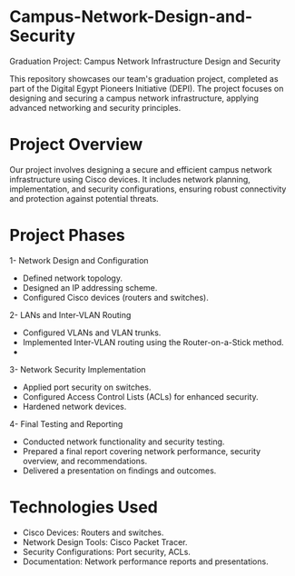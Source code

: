 # Campus-Network-Design-and-Security
Graduation Project: Campus Network Infrastructure Design and Security

This repository showcases our team's graduation project, completed as part of the Digital Egypt Pioneers Initiative (DEPI). The project focuses on designing and securing a campus network infrastructure, applying advanced networking and security principles.

# Project Overview

Our project involves designing a secure and efficient campus network infrastructure using Cisco devices. It includes network planning, implementation, and security configurations, ensuring robust connectivity and protection against potential threats.

# Project Phases

1- Network Design and Configuration

- Defined network topology.
- Designed an IP addressing scheme.
- Configured Cisco devices (routers and switches).
  
2- LANs and Inter-VLAN Routing

- Configured VLANs and VLAN trunks.
- Implemented Inter-VLAN routing using the Router-on-a-Stick method.
- 
3- Network Security Implementation

- Applied port security on switches.
- Configured Access Control Lists (ACLs) for enhanced security.
- Hardened network devices.
  
4- Final Testing and Reporting

- Conducted network functionality and security testing.
- Prepared a final report covering network performance, security overview, and recommendations.
- Delivered a presentation on findings and outcomes.
  
# Technologies Used
- Cisco Devices: Routers and switches.
- Network Design Tools: Cisco Packet Tracer.
- Security Configurations: Port security, ACLs.
- Documentation: Network performance reports and presentations.
